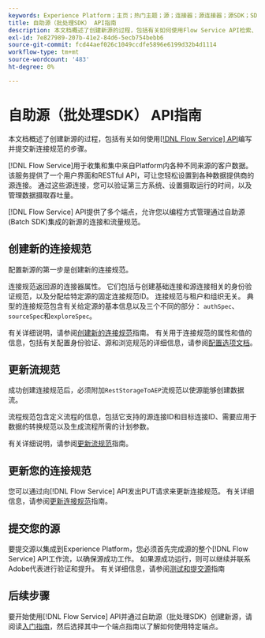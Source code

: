```yaml
---
keywords: Experience Platform；主页；热门主题；源；连接器；源连接器；源SDK；SDK
title: 自助源（批处理SDK） API指南
description: 本文档概述了创建新源的过程，包括有关如何使用Flow Service API检索、编写和提交新连接规范的步骤。
exl-id: 7e827989-207b-41e2-84d6-5ecb754bebb6
source-git-commit: fcd44aef026c1049ccdfe5896e6199d32b4d1114
workflow-type: tm+mt
source-wordcount: '483'
ht-degree: 0%

---
```


# 自助源（批处理SDK） API指南

本文档概述了创建新源的过程，包括有关如何使用[[!DNL Flow Service] API](https://www.adobe.io/experience-platform-apis/references/flow-service/)编写并提交新连接规范的步骤。

[!DNL Flow Service]用于收集和集中来自Platform内各种不同来源的客户数据。 该服务提供了一个用户界面和RESTful API，可让您轻松设置到各种数据提供商的源连接。 通过这些源连接，您可以验证第三方系统、设置摄取运行的时间，以及管理数据摄取吞吐量。

[!DNL Flow Service] API提供了多个端点，允许您以编程方式管理通过自助源(Batch SDK)集成的新源的连接和流量规范。

## 创建新的连接规范

配置新源的第一步是创建新的连接规范。

连接规范返回源的连接器属性。 它们包括与创建基础连接和源连接相关的身份验证规范，以及分配给特定源的固定连接规范ID。 连接规范与租户和组织无关。 典型的连接规范包含有关给定源的基本信息以及三个不同的部分： `authSpec`、`sourceSpec`和`exploreSpec`。

有关详细说明，请参阅[创建新的连接规范](./create.md)指南。 有关用于连接规范的属性和值的信息，包括有关配置身份验证、源和浏览规范的详细信息，请参阅[配置选项文档](../config/config.md)。

## 更新流规范

成功创建连接规范后，必须附加`RestStorageToAEP`流规范以使源能够创建数据流。

流程规范包含定义流程的信息，包括它支持的源连接ID和目标连接ID、需要应用于数据的转换规范以及生成流程所需的计划参数。

有关详细说明，请参阅[更新流规范](./update-flow-specs.md)指南。

## 更新您的连接规范

您可以通过向[!DNL Flow Service] API发出PUT请求来更新连接规范。 有关详细信息，请参阅[更新连接规范](./update-connection-specs.md)指南。

## 提交您的源

要提交源以集成到Experience Platform，您必须首先完成源的整个[!DNL Flow Service] API工作流，以确保源成功工作。 如果源成功运行，则可以继续并联系Adobe代表进行验证和提升。 有关详细信息，请参阅[测试和提交源](./submit.md)指南

## 后续步骤

要开始使用[!DNL Flow Service] API并通过自助源（批处理SDK）创建新源，请阅读[入门指南](./getting-started.md)，然后选择其中一个端点指南以了解如何使用特定端点。
